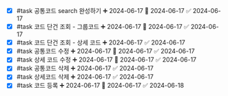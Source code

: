 - [x] #task 공통코드 search 완성하기 ➕ 2024-06-17 🛫 2024-06-17 ✅ 2024-06-17
- [x] #task 코드 단건 조회 - 그룹코드 ➕ 2024-06-17 🛫 2024-06-17 ✅ 2024-06-17
- [x] #task 코드 단건 조회 - 상세 코드 ➕ 2024-06-17 ✅ 2024-06-17
- [x] #task 공통코드 수정 ➕ 2024-06-17 🛫 2024-06-17 ✅ 2024-06-17
- [x] #task 상세 코드 수정 ➕ 2024-06-17 🛫 2024-06-17 ✅ 2024-06-17
- [x] #task 공통코드 삭제 ➕ 2024-06-17 ✅ 2024-06-17
- [x] #task 상세코드 삭제 ➕ 2024-06-17 ✅ 2024-06-17
- [x] #task 코드 등록 ➕ 2024-06-17 🛫 2024-06-17 ✅ 2024-06-18